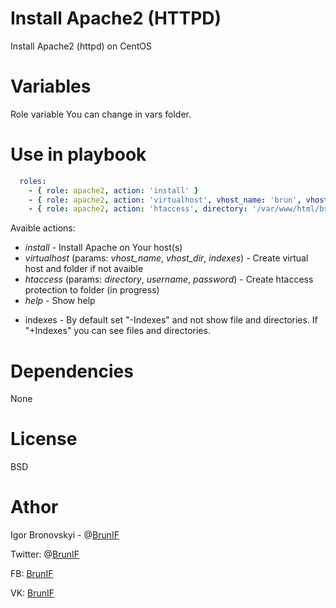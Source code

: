 # Install Apache2 (HTTPD)

Install Apache2 (httpd)  on CentOS

# Variables

Role variable You can change in vars folder.


# Use in playbook

```yaml
  roles:
    - { role: apache2, action: 'install' }
    - { role: apache2, action: 'virtualhost', vhost_name: 'brun', vhost_dir: '/var/www/html/brun' }
    - { role: apache2, action: 'htaccess', directory: '/var/www/html/brun', username: 'brun', password: 'brun' } 
```
                                                                                
Avaible actions:

- *install* - Install Apache on Your host(s)
- *virtualhost* (params: *vhost_name*, *vhost_dir*, *indexes*) - Create virtual host and folder if not avaible
- *htaccess* (params: *directory*, *username*, *password*) - Create htaccess protection to folder (in progress)
- *help* - Show help

* indexes - By default set "-Indexes" and not show file and directories. If "+Indexes" you can see files and directories.

# Dependencies

None

# License 

BSD

# Athor

Igor Bronovskyi - @[BrunIF](https://github.com/BrunIF)

Twitter: @[BrunIF](https://twitter.com/BrunIF)

FB: [BrunIF](https://fb.com/BrunIF)

VK: [BrunIF](https://vk.com/BrunIF)


